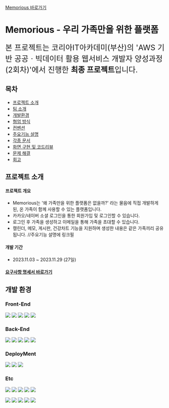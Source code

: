 [Memorious 바로가기](https://naver.com/)
# Memorious - 우리 가족만을 위한 플랫폼
<span style="font-size: 24px;">본 프로젝트는 코리아IT아카데미(부산)의 'AWS 기반 공공ㆍ빅데이터 활용 웹서비스 개발자 양성과정(2회차)'에서 진행한 **최종 프로젝트**입니다. </span>

  
## 목차
- [프로젝트 소개](프로젝트-소개)
- [팀 소개](팀-소개)
- [개발환경](개발-환경)
- [협업 방식](협업-방식)
- [컨벤션](컨벤션)
- [주요기능 설명](주요-기능-설명)
- [각종 문서](문서)
- [화면 구현 및 코드리뷰](화면-구현-및-코드리뷰)
- [문제 해결](문제-해결)
- [회고](느낀-점)

  
## 프로젝트 소개
#### 프로젝트 개요
- Memorious는 '왜 가족만을 위한 플랫폼은 없을까?' 라는 물음에 직접 개발하게 된, 온 가족이 함께 사용할 수 있는 플랫폼입니다.
- 카카오/네이버 소셜 로그인을 통한 회원가입 및 로그인할 수 있습니다.
- 로그인 후 가족을 생성하고 이메일을 통해 가족을 초대할 수 있습니다.
- 캘린더, 메모, 게시판, 건강차트 기능을 지원하며 생성한 내용은 같은 가족끼리 공유됩니다. //주요기능 설명에 링크필
#### 개발 기간
  - 2023.11.03 ~ 2023.11.29 (27일)
    
#### [요구사항 명세서 바로가기](https://platinum-infinity-b08.notion.site/1-77e4fdb543504afd90accdc80f808117?pvs=4)


## 개발 환경
### Front-End
  <!-- 
  <img src="https://img.shields.io/badge/{내용}-{배경 색깔}?style={스타일}&logo={로고이름}&logoColor={로고 색깔}"/>
  <img src="https://img.shields.io/badge/-?logo= &logoColor=white">
  -->
<p>
    <img src="https://img.shields.io/badge/React-136276?style=flat&logo=react&logoColor=white">
    <img src="https://img.shields.io/badge/Javascript-F7DF1E?style=flat&logo=javascript&logoColor=white">
    <img src="https://img.shields.io/badge/CSS3-1572B6?style=flat&logo=css3&logoColor=white">
    <img src="https://img.shields.io/badge/HTML5-E34F26?style=flat&logo=HTML5&logoColor=white">
    <img src="https://img.shields.io/badge/VS_Code-007ACC?style=flat&logo=visualstudiocode&logoColor=white">
</p>

### Back-End
<p>
  <img src="https://img.shields.io/badge/Java-007396?logo=OpenJDK&logoColor=white">
  <img src="https://img.shields.io/badge/springboot-6DB33F?logo=springboot&logoColor=white">
  <img src="https://img.shields.io/badge/MySQL-4479A1?logo=mysql&logoColor=white">
  <img src="https://img.shields.io/badge/Amazon_RDS-527FFF?logo=amazonrds&logoColor=white">
  <img src="https://img.shields.io/badge/IntelliJ-000000?logo=intellijidea&logoColor=white">
</p>

### DeployMent
<p>
  <img src="https://img.shields.io/badge/Docker-1b5e90?logo=docker&logoColor=white">
  <img src="https://img.shields.io/badge/Amazon_S3-446a29?logo=amazons3&logoColor=white">
  <img src="https://img.shields.io/badge/Amazon_EC2-ab6d10?logo=amazonec2&logoColor=white">
</p>

### Etc
<p>
  <img src="https://img.shields.io/badge/Github-181717?logo=github&logoColor=white">
  <img src="https://img.shields.io/badge/Git-8b2813?logo=git&logoColor=white">
  <img src="https://img.shields.io/badge/Axios-391b89?logo=axios&logoColor=white">
  <img src="https://img.shields.io/badge/Notion-000000?logo=notion&logoColor=white">
  <img src="https://img.shields.io/badge/Slack-341533?logo=slack&logoColor=white">
</p>
<p>
  <img src="https://img.shields.io/badge/NPM-842d2a?logo=npm&logoColor=white">
  <img src="https://img.shields.io/badge/AntD-0170FE?style=flat&logo=antdesign&logoColor=white">
  <img src="https://img.shields.io/badge/Eslint-38297c?logo=eslint&logoColor=white">
  <img src="https://img.shields.io/badge/Prettier-8c6414?logo=prettier&logoColor=white">
  <img src="https://img.shields.io/badge/Firebase-FFCA28?logo=firebase&logoColor=white">
</p>
  
